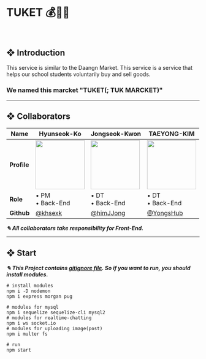 # TUKET 💰🤝🎁

</br>  

## ❖ Introduction

This service is similar to the Daangn Market. This service is a service that helps our school students voluntarily buy and sell goods.  
### We named this marcket "TUKET(; TUK MARCKET)"

* * *

## ❖ Collaborators
|Name|Hyunseok-Ko|Jongseok-Kwon|TAEYONG-KIM|
|----|----|-----|----|
|**Profile**|<img src='https://user-images.githubusercontent.com/56003992/154020983-d107c45d-d089-4cac-9c4a-1ab5b1be53ce.jpeg' width=128>|<img src='https://user-images.githubusercontent.com/56003992/154021170-df2f600e-66ba-4f21-8651-5c40c8d6e67e.jpeg' width=128>|<img src='https://user-images.githubusercontent.com/56003992/154021261-8501ebaf-771b-43c4-97fb-35e88d319787.jpeg' width=128>|
|**Role**|• PM</br>• Back-End|• DT</br>• Back-End|• DT</br>• Back-End|
|**Github**|[@khsexk](https://github.com/khsexk)|[@himJJong](https://github.com/himJJong)|[@YongsHub](https://github.com/YongsHub)|
  
***✎ All collaborators take responsibility for Front-End.***  

* * *

## ❖ Start

***✎ This Project contains [gitignore file](https://github.com/khsexk/TUKET/blob/main/WEB/.gitignore). So if you want to run, you should install modules.***
```shell
# install modules
npm i -D nodemon
npm i express morgan pug

# modules for mysql
npm i sequelize sequelize-cli mysql2
# modules for realtime-chatting
npm i ws socket.io
# modules for uploading image(post)
npm i multer fs

# run
npm start
```
